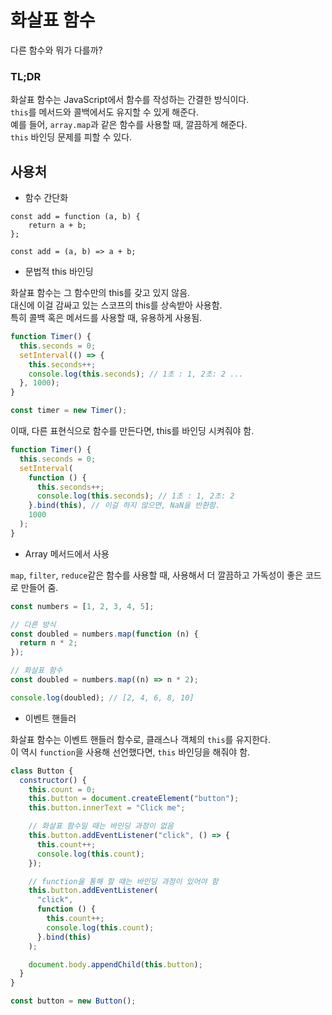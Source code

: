 # 화살표 함수

다른 함수와 뭐가 다를까?

### TL;DR

화살표 함수는 JavaScript에서 함수를 작성하는 간결한 방식이다. <br />
`this`를 메서드와 콜백에서도 유지할 수 있게 해준다. <br />
예를 들어, `array.map`과 같은 함수를 사용할 때, 깔끔하게 해준다. <br />
`this` 바인딩 문제를 피할 수 있다.

## 사용처

- 함수 간단화

```
const add = function (a, b) {
    return a + b;
};

const add = (a, b) => a + b;
```

- 문법적 this 바인딩

화살표 함수는 그 함수만의 this를 갖고 있지 않음. <br />
대신에 이걸 감싸고 있는 스코프의 this를 상속받아 사용함. <br />
특히 콜백 혹은 메서드를 사용할 때, 유용하게 사용됨.

```javascript
function Timer() {
  this.seconds = 0;
  setInterval(() => {
    this.seconds++;
    console.log(this.seconds); // 1초 : 1, 2초: 2 ...
  }, 1000);
}

const timer = new Timer();
```

이때, 다른 표현식으로 함수를 만든다면, this를 바인딩 시켜줘야 함.

```javascript
function Timer() {
  this.seconds = 0;
  setInterval(
    function () {
      this.seconds++;
      console.log(this.seconds); // 1초 : 1, 2초: 2
    }.bind(this), // 이걸 하지 않으면, NaN을 반환함.
    1000
  );
}
```

- Array 메서드에서 사용

`map`, `filter`, `reduce`같은 함수를 사용할 때, 사용해서 더 깔끔하고 가독성이 좋은 코드로 만들어 줌.

```javascript
const numbers = [1, 2, 3, 4, 5];

// 다른 방식
const doubled = numbers.map(function (n) {
  return n * 2;
});

// 화살표 함수
const doubled = numbers.map((n) => n * 2);

console.log(doubled); // [2, 4, 6, 8, 10]
```

- 이벤트 핸들러

화살표 함수는 이벤트 핸들러 함수로, 클래스나 객체의 `this`를 유지한다. <br />
이 역시 `function`을 사용해 선언했다면, `this` 바인딩을 해줘야 함.

```javascript
class Button {
  constructor() {
    this.count = 0;
    this.button = document.createElement("button");
    this.button.innerText = "Click me";

    // 화살표 함수일 때는 바인딩 과정이 없음
    this.button.addEventListener("click", () => {
      this.count++;
      console.log(this.count);
    });

    // function을 통해 할 때는 바인딩 과정이 있어야 함
    this.button.addEventListener(
      "click",
      function () {
        this.count++;
        console.log(this.count);
      }.bind(this)
    );

    document.body.appendChild(this.button);
  }
}

const button = new Button();
```
